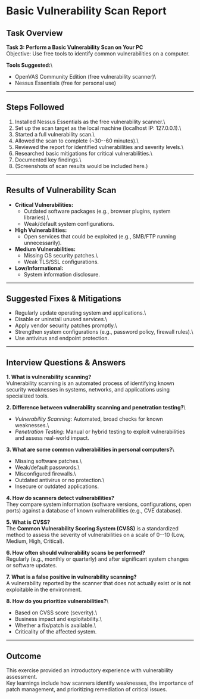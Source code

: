 # Basic Vulnerability Scan Report

## Task Overview

**Task 3: Perform a Basic Vulnerability Scan on Your PC**\
Objective: Use free tools to identify common vulnerabilities on a
computer.

**Tools Suggested:**\
- OpenVAS Community Edition (free vulnerability scanner)\
- Nessus Essentials (free for personal use)

------------------------------------------------------------------------

## Steps Followed

1.  Installed Nessus Essentials as the free vulnerability scanner.\
2.  Set up the scan target as the local machine (localhost IP:
    127.0.0.1).\
3.  Started a full vulnerability scan.\
4.  Allowed the scan to complete (\~30--60 minutes).\
5.  Reviewed the report for identified vulnerabilities and severity
    levels.\
6.  Researched basic mitigations for critical vulnerabilities.\
7.  Documented key findings.\
8.  (Screenshots of scan results would be included here.)

------------------------------------------------------------------------

## Results of Vulnerability Scan

-   **Critical Vulnerabilities:**
    -   Outdated software packages (e.g., browser plugins, system
        libraries).\
    -   Weak/default system configurations.
-   **High Vulnerabilities:**
    -   Open services that could be exploited (e.g., SMB/FTP running
        unnecessarily).
-   **Medium Vulnerabilities:**
    -   Missing OS security patches.\
    -   Weak TLS/SSL configurations.
-   **Low/Informational:**
    -   System information disclosure.

------------------------------------------------------------------------

## Suggested Fixes & Mitigations

-   Regularly update operating system and applications.\
-   Disable or uninstall unused services.\
-   Apply vendor security patches promptly.\
-   Strengthen system configurations (e.g., password policy, firewall
    rules).\
-   Use antivirus and endpoint protection.

------------------------------------------------------------------------

## Interview Questions & Answers

**1. What is vulnerability scanning?**\
Vulnerability scanning is an automated process of identifying known
security weaknesses in systems, networks, and applications using
specialized tools.

**2. Difference between vulnerability scanning and penetration
testing?**\
- *Vulnerability Scanning*: Automated, broad checks for known
weaknesses.\
- *Penetration Testing*: Manual or hybrid testing to exploit
vulnerabilities and assess real-world impact.

**3. What are some common vulnerabilities in personal computers?**\
- Missing software patches.\
- Weak/default passwords.\
- Misconfigured firewalls.\
- Outdated antivirus or no protection.\
- Insecure or outdated applications.

**4. How do scanners detect vulnerabilities?**\
They compare system information (software versions, configurations, open
ports) against a database of known vulnerabilities (e.g., CVE database).

**5. What is CVSS?**\
The **Common Vulnerability Scoring System (CVSS)** is a standardized
method to assess the severity of vulnerabilities on a scale of 0--10
(Low, Medium, High, Critical).

**6. How often should vulnerability scans be performed?**\
Regularly (e.g., monthly or quarterly) and after significant system
changes or software updates.

**7. What is a false positive in vulnerability scanning?**\
A vulnerability reported by the scanner that does not actually exist or
is not exploitable in the environment.

**8. How do you prioritize vulnerabilities?**\
- Based on CVSS score (severity).\
- Business impact and exploitability.\
- Whether a fix/patch is available.\
- Criticality of the affected system.

------------------------------------------------------------------------

## Outcome

This exercise provided an introductory experience with vulnerability
assessment.\
Key learnings include how scanners identify weaknesses, the importance
of patch management, and prioritizing remediation of critical issues.

